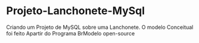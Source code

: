 # Projeto-Lanchonete-MySql
Criando um Projeto de MySQL sobre uma Lanchonete.
O modelo Conceitual foi feito Apartir do Programa BrModelo open-source
